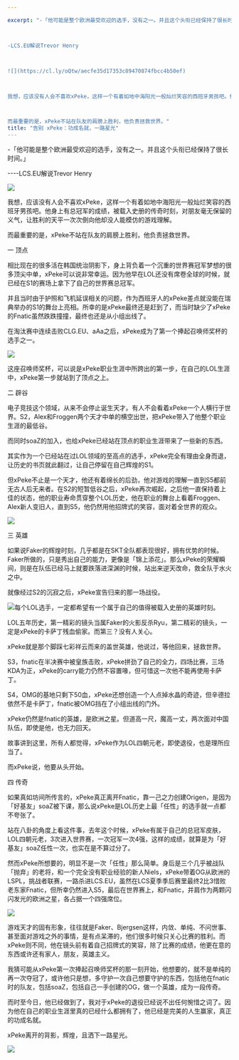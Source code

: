 ```yaml
---

excerpt: "-「他可能是整个欧洲最受欢迎的选手，没有之一。并且这个头衔已经保持了很长时间。」



-LCS.EU解说Trevor Henry



![](https://cl.ly/oQtw/aecfe35d17353c89470874fbcc4b50ef)



我想，应该没有人会不喜欢xPeke，这样一个有着如地中海阳光一般灿烂笑容的西班牙男孩吧。他身上有总冠军的成绩，被载入史册的传奇时刻，对朋友毫无保留的义气，让胜利的天平一次次倒向他却没人能模仿的游戏理解。



而最重要的是，xPeke不站在队友的肩膀上胜利，他负责拯救世界。"
title: "告别 xPeke：功成名就，一路星光"
---
```


-「他可能是整个欧洲最受欢迎的选手，没有之一。并且这个头衔已经保持了很长时间。」

----LCS.EU解说Trevor Henry

![](https://cl.ly/oQtw/aecfe35d17353c89470874fbcc4b50ef)

我想，应该没有人会不喜欢xPeke，这样一个有着如地中海阳光一般灿烂笑容的西班牙男孩吧。他身上有总冠军的成绩，被载入史册的传奇时刻，对朋友毫无保留的义气，让胜利的天平一次次倒向他却没人能模仿的游戏理解。

而最重要的是，xPeke不站在队友的肩膀上胜利，他负责拯救世界。

一 顶点

相比现在的很多活在韩国统治阴影下，身上背负着一个沉重的世界赛冠军梦想的很多顶尖中单，xPeke可以说非常幸运。因为他早在LOL还没有席卷全球的时候，就已经在S1的赛场上拿下了自己的世界赛总冠军。

并且当时由于护照和飞机延误相关的问题，作为西班牙人的xPeke差点就没能在瑞典举办的S1的舞台上亮相。所幸的是xPeke最终还是赶到了，而当时缺少了xPeke的Fnatic虽然跌跌撞撞，最终也还是从小组出线了。

在淘汰赛中连续击败CLG.EU、aAa之后，xPeke成为了第一个捧起召唤师奖杯的选手之一。

![](https://cl.ly/oQuS/30bfd7fdf2e68ae124109bcd5baf5d9e)

这座召唤师奖杯，可以说是xPeke职业生涯中所跨出的第一步，在自己的LOL生涯中，xPeke第一步就站到了顶点之上。

二 辟谷

电子竞技这个领域，从来不会停止诞生天才。有人不会看着xPeke一个人横行于世界。S2，Alex和Froggen两个天才中单的横空出世，把xPeke带入了他整个职业生涯的最低谷。

而同时soaZ的加入，也给xPeke已经站在顶点的职业生涯带来了一些新的东西。

其实作为一个已经站在过LOL领域的至高点的选手，xPeke完全有理由全身而退，让历史的书页就此翻过，让自己停留在自己辉煌的S1。

但xPeke不止是一个天才，他还有着绵长的后劲，他对游戏的理解一直到S5都前无古人后无来者。在S2的短暂低谷之后，xPeke再次崛起，之后他一直保持着上佳的状态，他的职业寿命贯穿整个LOL历史，他在职业的舞台上看着Froggen、Alex新人变旧人，直到S5，他仍然用他招牌式的笑容，面对着全世界的观众。

![](https://cl.ly/oQrV/9f15d692e84477e1de45270559fd6ec3)

三 英雄

如果说Faker的辉煌时刻，几乎都是在SKT全队都表现很好，拥有优势的时候。Faker所做的，只是秀出自己的能力，更像是「锦上添花」。那么xPeke的荣耀瞬间，则是在队伍已经马上就要跌落进深渊的时候，站出来逆天改命，救全队于水火之中。

就像经过S2的沉寂之后，xPeke宣告归来的那一场战役。

![](https://cl.ly/oPVZ/47af4538ca545a7b332b8d3c2fd91a9b)每个LOL选手，一定都希望有一个属于自己的值得被载入史册的英雄时刻。

LOL五年历史，第一精彩的镜头当属Faker的火影反杀Ryu，第二精彩的镜头，一定是xPeke的卡萨丁残血偷家。而第三？没有人关心。

xPeke就是那个脚踩七彩祥云而来的盖世英雄，他说过，等他回来，拯救世界。

S3，fnatic在半决赛中被皇族击败，xPeke拼劲了自己的全力，四场比赛，三场KDA为正，xPeke的carry能力仍然不容置喙，但可惜这一次他不能再使用卡萨丁。

S4，OMG的基地只剩下50血，xPeke还想创造一个人点掉水晶的奇迹，但辛德拉依然不是卡萨丁，fnatic被OMG挡在了小组出线的门外。

xPeke仍然是fnatic的英雄，是欧洲之星。但道高一尺，魔高一丈，两次面对中国队伍，即使是他，也无力回天。

故事讲到这里，所有人都觉得，xPeke作为LOL四朝元老，即使退役，也是理所应当了。

而xPeke说，他要从头开始。

四 传奇

如果真如坊间所传言的，xPeke真正离开Fnatic，靠一己之力创建Origen，是因为「好基友」soaZ被下课，那么说xPeke是LOL历史上最「任性」的选手就一点都不夸张了。

站在八卦的角度上看这件事，去年这个时候，xPeke有属于自己的总冠军皮肤，LOL四朝元老，3次进入世界赛，一次冠军一次4强，这样的成绩，就算是为「好基友」soaZ任性一次，也实在是不算过分了。

然而xPeke所想要的，明显不是一次「任性」那么简单。身后是三个几乎被战队「抛弃」的老将，和一个完全没有职业经验的新人Niels，xPeke带着OG从欧洲的LSPL，挑战者联赛，一路杀进LCS.EU，虽然在LCS夏季季后赛里最终2比3惜败老东家Fnatic，但所幸仍然进入S5，最后在世界赛上，和Fnatic，并肩作为两颗闪闪发光的欧洲之星，各占据一个四强席位。

![](https://cl.ly/oQlY/5f52e78d155777ab79952380c22fa5cb)

游戏天才的固有形象，往往就是Faker、Bjergsen这样，内敛、单纯、不问世事、甚至面对游戏之外的事情，是有点呆滞的，他们很多时候只关心比赛的胜利。而xPeke则不同，他在镜头前有着自己招牌式的笑容，除了比赛的成绩，他更在意的东西或许还有家人，朋友，英雄主义。

我猜可能从xPeke第一次捧起召唤师奖杯的那一刻开始，他想要的，就不是单纯的再一次夺冠了，或许他只是想，多守护一次自己想要守护的东西，包括他在fnatic时的队友，包括soaZ，包括自己一手创建的OG，做一个英雄，成为一段传奇。

而时至今日，他已经做到了，我对于xPeke的退役已经说不出任何惋惜之词了。因为他在自己的职业生涯里真的已经什么都拥有了，他已经是完美的人生赢家，真正的功成名就。

xPeke离开的背影，辉煌，且洒下一路星光。

![](https://cl.ly/oR1v/e6aefcaee8ae2d8ae0598fb1bfbffb21)
